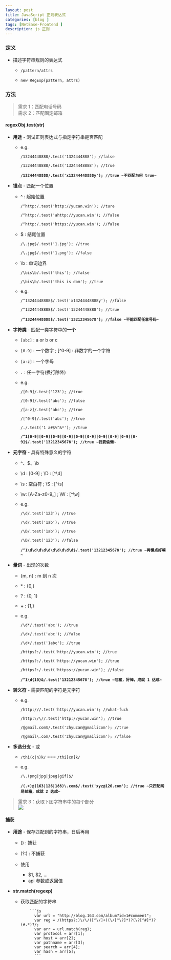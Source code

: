 ```yaml
---
layout: post
title: JavaScript 正则表达式
categories: [blog ]
tags: [NetEase-Frontend ]
description: js 正则
---
```


### 定义

* 描述字符串规则的表达式
    - `/pattern/attrs`
    
    - `new RegExp(pattern, attrs)`

### 方法

> 需求 1：匹配电话号码  
> 需求 2：匹配固定邮箱

#### **regexObj.test(str)**

* **用途** - 测试正则表达式与指定字符串是否匹配
  - e.g.
    
     `/13244448888/.test('1324444888'); //false`
      
     `/13244448888/.test('13244448888'); //true`
      
     **`/13244448888/.test('x13244448888y'); //true ~不匹配为何 true~`**
      
* **锚点** - 匹配一个位置     

  - ^ : 起始位置
            
     `/^http:/.test('http://yucan.win'); //ture`
              
     `/^http:/.test('ahttp://yucan.win'); //false`
              
     `/^http:/.test('https://yucan.win'); //false`
              
  - $ : 结尾位置
            
     `/\.jpg$/.test('1.jpg'); //true`
              
     `/\.jpg$/.test('1.png'); //false`
              
  - \b : 单词边界
            
     `/\bis\b/.test('this'); //false`
              
     `/\bis\b/.test('this is dom'); //true`
        
  - e.g.
          
     `/^13244448888$/.test('x13244448888y'); //false`
      
     `/^13244448888$/.test('13244448888'); //true`
        
     **`/^13244448888$/.test('13212345678'); //false ~不能匹配任意号码~`**
          
          
* **字符类** - 匹配一类字符中的**一个**
    
  - `[abc]` : a or b or c
       
  - `[0-9]` : 一个数字 ; [^0-9] : 非数字的一个字符
       
  - `[a-z]` : 一个字母
       
  - `.` : 任一字符(换行除外)
       
  - e.g. 
       
     `/[0-9]/.test('123'); //true`
         
     `/[0-9]/.test('abc'); //false`
         
     `/[a-z]/.test('abc'); //true`
         
     `/[^0-9]/.test('abc'); //true`
         
     `/./.test('1 a#$%^&*'); //true`
         
     **`/^1[0-9][0-9][0-9][0-9][0-9][0-9][0-9][0-9][0-9][0-9]$/.test('13212345678'); //true ~我要偷懒~`**
         
* **元字符** - 具有特殊意义的字符
    
  - ^、$、\b
       
  - \d : [0-9] ; \D : [^\d]
       
  - \s : 空白符 ; \S : [^\s]
       
  - \w: [A-Za-z0-9_] ; \W : [^\w]
       
  - e.g. 
       
     `/\d/.test('123'); //true`
         
     `/\d/.test('1ab'); //true`
         
     `/\D/.test('1ab'); //true`
         
     `/\D/.test('123'); //false`
         
     **`/^1\d\d\d\d\d\d\d\d\d\d$/.test('13212345678'); //true ~再懒点好嘛~`**
         
* **量词** - 出现的次数
    
  - {m, n} : m 到 n 次
       
  - \* : {0,}
       
  - ? : {0, 1}
       
  - \+ : {1,}
       
  - e.g.
       
     `/\d*/.test('abc'); //true`
         
     `/\d+/.test('abc'); //false`
         
     `/\d+/.test('1abc'); //true`
         
     `/https?:/.test('http://yucan.win'); //true`
         
     `/https?:/.test('https://yucan.win'); //true`
         
     `/https?:/.test('httpss://yucan.win'); //false`
         
     **`/^1\d{10}&/.test('13212345678'); //true ~哇塞，好棒，成就 1 达成~`**
         
* **转义符** - 需要匹配的字符是元字符
    
  - e.g.
       
     `/http:///.test('http://yucan.win'); //what-fuck`
         
     `/http:\/\//.test('http://yucan.win'); //true`
         
     `/@gmail.com$/.test('zhyucan@gmailicom'); //true`
         
     `/@gmail\.com/.test('zhyucan@gmailicom'); //false`
     
* **多选分支** - 或

  - `/thi(c|n)k/` === `/thi[cn]k/`

  - e.g.

     `/\.(png|jpg|jpeg|gif)$/`

     **`/(.+)@(163|126|188)\.com$/.test('xyz@126.com'); //true ~只匹配网易邮箱，成就 2 达成~`**
         

> 需求 3：获取下图字符串中的每个部分  
> ![](http://o7v1v0rr4.bkt.clouddn.com/url.png)


#### **捕获**

* **用途** - 保存匹配到的字符串，日后再用

  - () : 捕获

  - (?:) : 不捕获

  - 使用
     - $1, $2, ...
     - api 参数或返回值 
      
* **str.match(regexp)**

  - 获取匹配的字符串
  
			```js
			  var url = "http://blog.163.com/album?id=1#comment";
			  var reg = /(https?:)\/\/([^\/]+)(\/[^\?]*)?(\?[^#]*)?(#.*)?/;
			  var arr = url.match(reg);
			  var protocol = arr[1];
			  var host = arr[2];
			  var pathname = arr[3];
			  var search = arr[4];
			  var hash = arr[5];
			  ```

    
    
